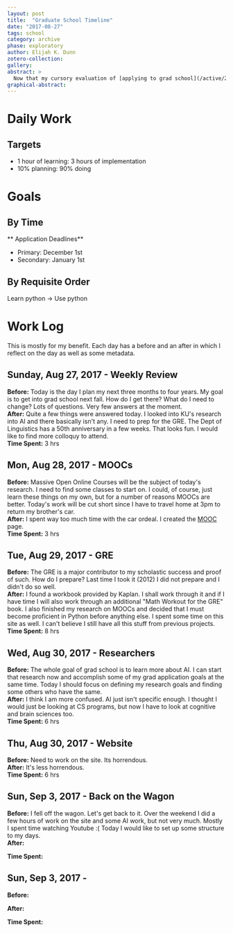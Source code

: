 ```yaml
---
layout: post
title:  "Graduate School Timeline"
date: "2017-08-27"
tags: school
category: archive
phase: exploratory
author: Elijah K. Dunn
zotero-collection:
gallery: 
abstract: >
  Now that my cursory evaluation of [applying to grad school](/active/2017/08/25/grad-school/) has been written I can focus on the detailed implementation and lay out my timeline for the next three months.
graphical-abstract:
---
```


# Daily Work
## Targets
* 1 hour of learning: 3 hours of implementation
* 10% planning: 90% doing

# Goals

## By Time

** Application Deadlines**
* Primary: December 1st
* Secondary: January 1st

## By Requisite Order

Learn python -> Use python


# Work Log

This is mostly for my benefit. Each day has a before and an after in which I reflect on the day as well as some metadata.

## Sunday, Aug 27, 2017 - Weekly Review
**Before:** Today is the day I plan my next three months to four years. My goal is to get into grad school next fall. How do I get there? What do I need to change? Lots of questions. Very few answers at the moment.  
**After:** Quite a few things were answered today. I looked into KU's research into AI and there basically isn't any. I need to prep for the GRE. The Dept of Linguistics has a 50th anniversary in a few weeks. That looks fun. I would like to find more colloquy to attend.  
**Time Spent:** 3 hrs

## Mon, Aug 28, 2017 - MOOCs
**Before:** Massive Open Online Courses will be the subject of today's research. I need to find some classes to start on. I could, of course, just learn these things on my own, but for a number of reasons MOOCs are better. Today's work will be cut short since I have to travel home at 3pm to return my brother's car.  
**After:** I spent way too much time with the car ordeal. I created the [MOOC][] page.  
**Time Spent:** 3 hrs

## Tue, Aug 29, 2017 - GRE
**Before:**
The GRE is a major contributor to my scholastic success and proof of such. How do I prepare? Last time I took it (2012) I did not prepare and I didn't do so well.  
**After:**
I found a workbook provided by Kaplan. I shall work through it and if I have time I will also work through an additional "Math Workout for the GRE" book. I also finished my research on MOOCs and decided that I must become proficient in Python before anything else. I spent some time on this site as well. I can't believe I still have all this stuff from previous projects.  
**Time Spent:** 8 hrs

## Wed, Aug 30, 2017 - Researchers
**Before:** The whole goal of grad school is to learn more about AI. I can start that research now and accomplish some of my grad application goals at the same time. Today I should focus on defining my research goals and finding some others who have the same.  
**After:** I think I am more confused. AI just isn't specific enough. I thought I would just be looking at CS programs, but now I have to look at cognitive and brain sciences too.  
**Time Spent:** 6 hrs

## Thu, Aug 30, 2017 - Website
**Before:** Need to work on the site. Its horrendous.  
**After:**  It's less horrendous.  
**Time Spent:** 6 hrs

## Sun, Sep 3, 2017 - Back on the Wagon
**Before:** I fell off the wagon. Let's get back to it. Over the weekend I did a few hours of work on the site and some AI work, but not very much. Mostly I spent time watching Youtube :( Today I would like to set up some structure to my days.  
**After:**  

**Time Spent:**

## Sun, Sep 3, 2017 -
**Before:**

**After:**

**Time Spent:**

[MOOC]: /active/2017/08/28/MOOC/
